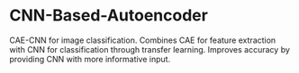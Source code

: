 # CNN-Based-Autoencoder
CAE-CNN for image classification. Combines CAE for feature extraction with CNN for classification through transfer learning. Improves accuracy by providing CNN with more informative input.
